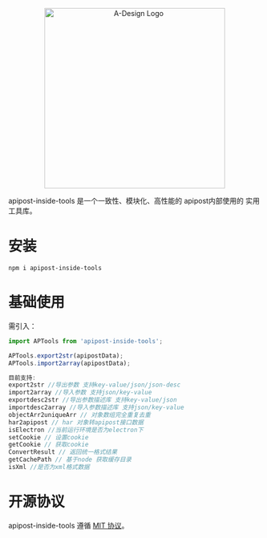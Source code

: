 <p align="center">
  <a href="https://adesign.apipost.cn/" target="_blank">
    <img alt="A-Design Logo" width="360" src="https://img.cdn.apipost.cn/cdn/opensource/apipost-opensource.svg" />
  </a>
</p>

apipost-inside-tools 是一个一致性、模块化、高性能的 apipost内部使用的 实用工具库。

# 安装

```shell
npm i apipost-inside-tools
```

# 基础使用
需引入：

```js
import APTools from 'apipost-inside-tools';

APTools.export2str(apipostData); 
APTools.import2array(apipostData);

目前支持:
export2str //导出参数 支持key-value/json/json-desc
import2array //导入参数 支持json/key-value
exportdesc2str //导出参数描述库 支持key-value/json
importdesc2array //导入参数描述库 支持json/key-value
objectArr2uniqueArr // 对象数组完全重复去重
har2apipost // har 对象转apipost接口数据
isElectron //当前运行环境是否为electron下
setCookie // 设置cookie
getCookie // 获取cookie
ConvertResult // 返回统一格式结果
getCachePath // 基于node 获取缓存目录
isXml //是否为xml格式数据
```


# 开源协议

apipost-inside-tools 遵循 [MIT 协议](https://github.com/Apipost-Team/apipost-inside-tools)。
